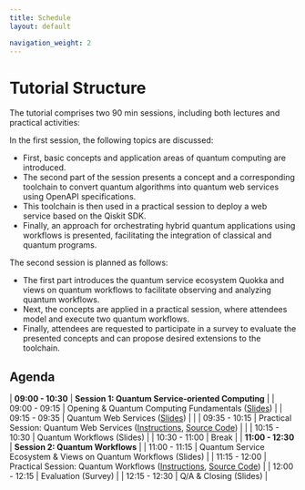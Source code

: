 ```yaml
---
title: Schedule
layout: default

navigation_weight: 2
---
```


# Tutorial Structure

The tutorial comprises two 90 min sessions, including both lectures and practical activities:

In the first session, the following topics are discussed:

- First, basic concepts and application areas of quantum computing are introduced.
- The second part of the session presents a concept and a corresponding toolchain to convert quantum algorithms into quantum web services using OpenAPI specifications.
- This toolchain is then used in a practical session to deploy a web service based on the Qiskit SDK.
- Finally, an approach for orchestrating hybrid quantum applications using workflows is presented, facilitating the integration of classical and quantum programs.

The second session is planned as follows:

- The first part introduces the quantum service ecosystem Quokka and views on quantum workflows to facilitate observing and analyzing quantum workflows.
- Next, the concepts are applied in a practical session, where attendees model and execute two quantum workflows.
- Finally, attendees are requested to participate in a survey to evaluate the presented concepts and can propose desired extensions to the toolchain.

## Agenda

| **09:00 - 10:30** | **Session 1: Quantum Service-oriented Computing** |
| 09:00 - 09:15 | Opening & Quantum Computing Fundamentals ([Slides](https://github.com/UST-QuAntiL/icwe-tutorial-2024/raw/main/resources/slides/ICWE24_Session1_01_Fundamentals.pdf)) |
| 09:15 - 09:35 | Quantum Web Services ([Slides](https://github.com/UST-QuAntiL/icwe-tutorial-2024/raw/main/resources/slides/ICWE24_Session1_02_QuantumWebServices.pdf)) | |
| 09:35 - 10:15 | Practical Session: Quantum Web Services ([Instructions](https://github.com/UST-QuAntiL/icwe-tutorial-2024/raw/main/resources/slides/ICWE24_Session1_03_PracticalSession.pdf), [Source Code](https://github.com/UST-QuAntiL/icwe-tutorial-2024/raw/main/resources/code/Examples.zip)) | |
| 10:15 - 10:30 | Quantum Workflows (Slides) |
| 10:30 - 11:00 | Break |
| **11:00 - 12:30** | **Session 2: Quantum Workflows** |
| 11:00 - 11:15 | Quantum Service Ecosystem & Views on Quantum Workflows (Slides) |
| 11:15 - 12:00 | Practical Session: Quantum Workflows ([Instructions](https://ust-quantil.github.io/icwe-tutorial-2024/handson.html), [Source Code](https://github.com/UST-QuAntiL/QuantME-UseCases/tree/master/2024-icwe-tutorial)) |
| 12:00 - 12:15 | Evaluation (Survey) |
| 12:15 - 12:30 | Q/A & Closing (Slides) |
